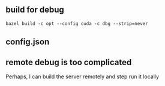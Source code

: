 ## build for debug
`bazel build -c opt --config cuda -c dbg --strip=never`

## config.json


## remote debug is too complicated
Perhaps, I can build the server remotely
and step run it locally